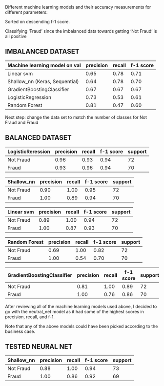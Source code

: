Different machine learning models and their accuracy measurements for different parameters:

Sorted on descending f-1 score. 

Classifying ‘Fraud’ since the imbalanced data towards getting ‘Not Fraud’ is all positive

## IMBALANCED DATASET
| Machine learning model on val | precision | recall | f-1 score |
| ------------- | ------------- | ------------- | ------------- |
| Linear svm  | 0.65 | 0.78  | 0.71  |
| Shallow_nn (Keras, Sequential)  | 0.64 | 0.78 | 0.70  |
| GradientBoostingClassifier  | 0.67  | 0.67  | 0.67  |
| LogisticRegression  | 0.73  | 0.53  | 0.61 |
| Random Forest | 0.81  | 0.47  | 0.60  |

Next step: change the data set to match the number of classes for Not Fraud and Fraud

## BALANCED DATASET

| LogisticReression | precision | recall | f-1 score | support |
| ------------- | ------------- | ------------- | ------------- | ------------- |
| Not Fraud | 0.96 | 0.93  | 0.94  | 72  |
| Fraud | 0.93 | 0.96 | 0.94  | 70 |

| Shallow_nn | precision | recall | f-1 score | support |
| ------------- | ------------- | ------------- | ------------- | ------------- |
| Not Fraud | 0.90 | 1.00  | 0.95  | 72  |
| Fraud | 1.00 | 0.89 | 0.94  | 70 |

| Linear svm | precision | recall | f-1 score | support |
| ------------- | ------------- | ------------- | ------------- | ------------- |
| Not Fraud | 0.89 | 1.00  | 0.94  | 72  |
| Fraud | 1.00 | 0.87 | 0.93  | 70 |

| Random Forest | precision | recall | f-1 score | support |
| ------------- | ------------- | ------------- | ------------- | ------------- |
| Not Fraud | 0.69 | 1.00  | 0.82  | 72  |
| Fraud | 1.00 | 0.54 | 0.70  | 70 |

| GradientBoostingClassifier | precision | recall | f-1 score | support |
| ------------- | ------------- | ------------- | ------------- | ------------- |
| Not Fraud | 0.81 | 1.00  | 0.89  | 72  |
| Fraud | 1.00 | 0.76 | 0.86  | 70 |

After reviewing all of the machine learning models used above, I decided to go with the neutral_net model as it had
some of the highest scores in precision, recall, and f-1. 

Note that any of the above models could have been picked according to the business case. 

## TESTED NEURAL NET
| Shallow_nn | precision | recall | f-1 score | support |
| ------------- | ------------- | ------------- | ------------- | ------------- |
| Not Fraud | 0.88 | 1.00  | 0.94  | 73  |
| Fraud | 1.00 | 0.86 | 0.92  | 69 |



